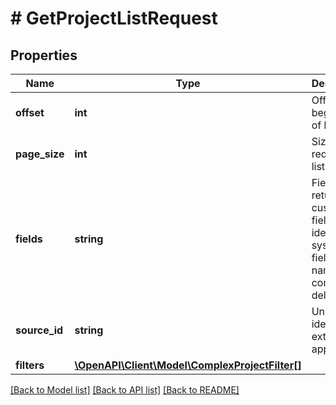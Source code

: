 # # GetProjectListRequest

## Properties

Name | Type | Description | Notes
------------ | ------------- | ------------- | -------------
**offset** | **int** | Offset from beginning of list | [optional] [default to 0]
**page_size** | **int** | Size of requested list | [optional] [default to 100]
**fields** | **string** | Fields returned - custom field identifiers, system field names, comma-delimited | [optional]
**source_id** | **string** | Unique identifier of external application | [optional]
**filters** | [**\OpenAPI\Client\Model\ComplexProjectFilter[]**](ComplexProjectFilter.md) |  | [optional]

[[Back to Model list]](../../README.md#models) [[Back to API list]](../../README.md#endpoints) [[Back to README]](../../README.md)
